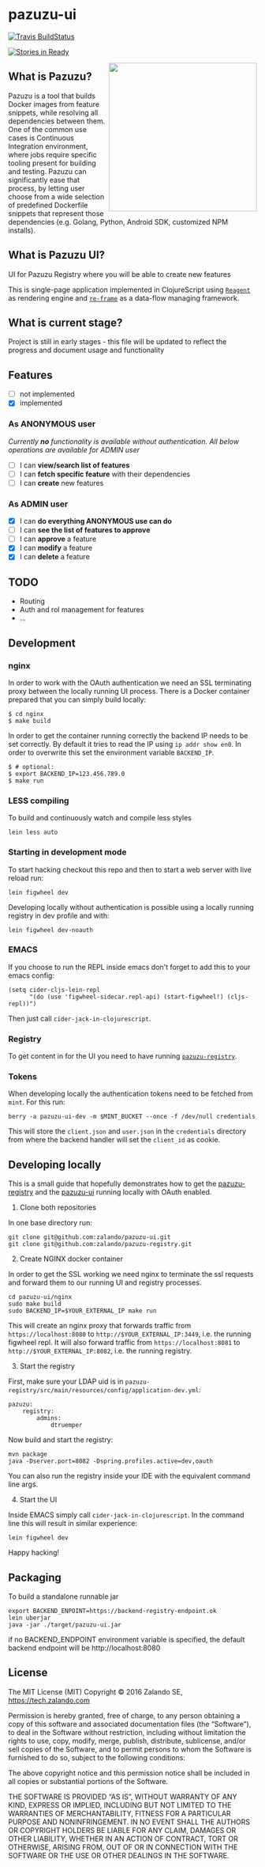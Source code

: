 # pazuzu-ui
[![Travis BuildStatus](https://travis-ci.org/zalando/pazuzu-ui.svg?branch=master)](https://travis-ci.org/zalando/pazuzu-ui)

[![Stories in Ready](https://badge.waffle.io/zalando/pazuzu-ui.png?label=ready&title=Ready)](http://waffle.io/zalando/pazuzu-ui)

<img align="right" height="300" src="/pazuzu-logo.png">

What is Pazuzu?
---------------
Pazuzu is a tool that builds Docker images from feature snippets, while
resolving all dependencies between them. One of the common use cases is
Continuous Integration environment, where jobs require specific tooling present
for building and testing. Pazuzu can significantly ease that process, by letting user
choose from a wide selection of predefined Dockerfile snippets that represent
those dependencies (e.g. Golang, Python, Android SDK, customized NPM installs).

What is Pazuzu UI?
------------------------

UI for Pazuzu Registry where you will be able to create new features

This is single-page application implemented in ClojureScript using
[`Reagent`](https://github.com/reagent-project/reagent) as rendering engine and
[`re-frame`](https://github.com/Day8/re-frame) as a data-flow managing framework.

What is current stage?
----------------------
Project is still in early stages - this file will be updated to reflect the
progress and document usage and functionality

Features
--------
* [ ] not implemented
* [x] implemented

### **As ANONYMOUS user**
*Currently **no** functionality is available without authentication.
All below operations are available for ADMIN user*
 * [ ] I can **view/search list of features**
 * [ ] I can **fetch specific feature** with their dependencies
 * [ ] I can **create** new features

### **As ADMIN user**
  * [x] I can **do everything ANONYMOUS use can do**
  * [ ] I can **see the list of features to approve**
  * [ ] I can **approve** a feature
  * [x] I can **modify** a feature
  * [x] I can **delete** a feature

TODO
----
- Routing
- Auth and rol management for features
- ...

Development
-----------

### nginx

In order to work with the OAuth authentication we need an SSL terminating proxy
between the locally running UI process. There is a Docker container prepared
that you can simply build locally:

    $ cd nginx
    $ make build

In order to get the container running correctly the backend IP needs to be set
correctly. By default it tries to read the IP using `ip addr show en0`. In order
to overwrite this set the environment variable `BACKEND_IP`.

    $ # optional:
    $ export BACKEND_IP=123.456.789.0
    $ make run

### LESS compiling

To build and continuously watch and compile less styles

    lein less auto

### Starting in development mode

To start hacking checkout this repo and then to start a web server with live
reload run:

    lein figwheel dev

Developing locally without authentication is possible using a locally running
registry in dev profile and with:

    lein figwheel dev-noauth

### EMACS

If you choose to run the REPL inside emacs don't forget to add this to your
emacs config:

    (setq cider-cljs-lein-repl
          "(do (use 'figwheel-sidecar.repl-api) (start-figwheel!) (cljs-repl))")

Then just call `cider-jack-in-clojurescript`.

### Registry

To get content in for the UI you need to have running
[`pazuzu-registry`](https://github.com/zalando/pazuzu-registry).

### Tokens

When developing locally the authentication tokens need to be fetched from
`mint`. For this run:

    berry -a pazuzu-ui-dev -m $MINT_BUCKET --once -f /dev/null credentials

This will store the `client.json` and `user.json` in the `credentials`
directory from where the backend handler will set the `client_id` as cookie.

Developing locally
------------------

This is a small guide that hopefully demonstrates how to get the
[pazuzu-registry](https://github.com/zalando/pazuzu-registry) and the
[pazuzu-ui](https://github.com/zalando/pazuzu-ui) running locally with OAuth
enabled.

1. Clone both repositories

In one base directory run:

    git clone git@github.com:zalando/pazuzu-ui.git
    git clone git@github.com:zalando/pazuzu-registry.git

2. Create NGINX docker container

In order to get the SSL working we need nginx to terminate the ssl requests and
forward them to our running UI and registry processes.

    cd pazuzu-ui/nginx
    sudo make build
    sudo BACKEND_IP=$YOUR_EXTERNAL_IP make run

This will create an nginx proxy that forwards traffic from
`https://localhost:8080` to `http://$YOUR_EXTERNAL_IP:3449`, i.e. the running
figwheel repl. It will also forward traffic from `https://localhost:8081` to
`http://$YOUR_EXTERNAL_IP:8082`, i.e. the running registry.

3. Start the registry

First, make sure your LDAP uid is in
`pazuzu-registry/src/main/resources/config/application-dev.yml`:

    pazuzu:
        registry:
            admins:
                dtruemper

Now build and start the registry:

    mvn package
    java -Dserver.port=8082 -Dspring.profiles.active=dev,oauth

You can also run the registry inside your IDE with the equivalent command line
args.

4. Start the UI

Inside EMACS simply call `cider-jack-in-clojurescript`. In the command line
this will result in similar experience:

    lein figwheel dev

Happy hacking!

Packaging
---------

To build a standalone runnable jar

    export BACKEND_ENPOINT=https://backend-registry-endpoint.ok
    lein uberjar
    java -jar ./target/pazuzu-ui.jar

if no BACKEND_ENDPOINT environment variable is specified,
the default backend endpoint will be http://localhost:8080


License
-------

The MIT License (MIT)
Copyright © 2016 Zalando SE, https://tech.zalando.com

Permission is hereby granted, free of charge, to any person obtaining a copy
of this software and associated documentation files (the “Software”), to deal
in the Software without restriction, including without limitation the rights
to use, copy, modify, merge, publish, distribute, sublicense, and/or sell
copies of the Software, and to permit persons to whom the Software is
furnished to do so, subject to the following conditions:

The above copyright notice and this permission notice shall be included in
all copies or substantial portions of the Software.

THE SOFTWARE IS PROVIDED “AS IS”, WITHOUT WARRANTY OF ANY KIND, EXPRESS OR
IMPLIED, INCLUDING BUT NOT LIMITED TO THE WARRANTIES OF MERCHANTABILITY,
FITNESS FOR A PARTICULAR PURPOSE AND NONINFRINGEMENT. IN NO EVENT SHALL THE
AUTHORS OR COPYRIGHT HOLDERS BE LIABLE FOR ANY CLAIM, DAMAGES OR OTHER
LIABILITY, WHETHER IN AN ACTION OF CONTRACT, TORT OR OTHERWISE, ARISING FROM,
OUT OF OR IN CONNECTION WITH THE SOFTWARE OR THE USE OR OTHER DEALINGS IN
THE SOFTWARE.

